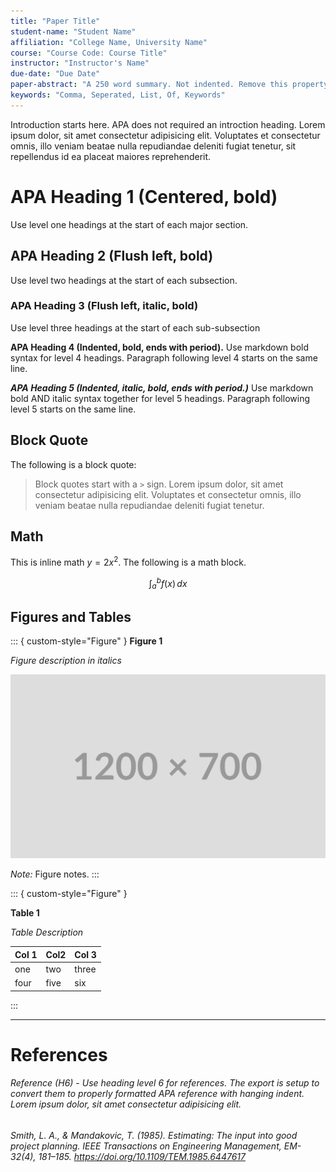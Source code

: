 ```yaml
---
title: "Paper Title"
student-name: "Student Name"
affiliation: "College Name, University Name"
course: "Course Code: Course Title"
instructor: "Instructor's Name"
due-date: "Due Date"
paper-abstract: "A 250 word summary. Not indented. Remove this property entirely if abstract not required. Lorem ipsum dolor, sit amet consectetur adipisicing elit."
keywords: "Comma, Seperated, List, Of, Keywords"
---
```


<!-- This is a comment. It will not be exported. -->
<!-- The title will be automatically placed on the cover as well as on top of the first body page. -->
<!-- Start writing your paper from the introduction. -->

Introduction starts here. APA does not required an introction heading. Lorem ipsum dolor, sit amet consectetur adipisicing elit. Voluptates et consectetur omnis, illo veniam beatae nulla repudiandae deleniti fugiat tenetur, sit repellendus id ea placeat maiores reprehenderit.

# APA Heading 1 (Centered, bold)

Use level one headings at the start of each major section.

## APA Heading 2 (Flush left, bold)

Use level two headings at the start of each subsection.

### APA Heading 3 (Flush left, italic, bold)

Use level three headings at the start of each sub-subsection

**APA Heading 4 (Indented, bold, ends with period).** Use markdown bold syntax for level 4 headings. Paragraph following level 4 starts on the same line.

**_APA Heading 5 (Indented, italic, bold, ends with period.)_** Use markdown bold AND italic syntax together for level 5 headings. Paragraph following level 5 starts on the same line.

## Block Quote

The following is a block quote:

> Block quotes start with a `>` sign. Lorem ipsum dolor, sit amet consectetur adipisicing elit. Voluptates et consectetur omnis, illo veniam beatae nulla repudiandae deleniti fugiat tenetur.

## Math

<!-- Wrap inline math with single dollar signs  -->

This is inline math $y=2x^2$. The following is a math block.

<!-- Math blocks are wrapped in double dollar signs -->

$$
\int_a^b f(x)\,dx
$$

## Figures and Tables

<!-- Wrap figures and their supporting text in fenced blocks, with custom-style set to "Figure". -->

::: { custom-style="Figure" }
**Figure 1**

_Figure description in italics_

![](./large-image.png)

_Note:_ Figure notes.
:::

::: { custom-style="Figure" }

**Table 1**

_Table Description_

| Col 1 | Col2 | Col 3 |
| ----- | ---- | ----- |
| one   | two  | three |
| four  | five | six   |

:::

---

<!-- Horizontal rule (---) are converted to page breaks. -->
<!-- Start the references section following a page break. -->
<!-- Use heading level 1 for the references title. -->
<!-- Use heading level 6 for each reference. -->

# References

###### Reference (H6) - Use heading level 6 for references. The export is setup to convert them to properly formatted APA reference with hanging indent. Lorem ipsum dolor, sit amet consectetur adipisicing elit.

###### Smith, L. A., & Mandakovic, T. (1985). Estimating: The input into good project planning. _IEEE Transactions on Engineering Management_, _EM-32_(4), 181–185. https://doi.org/10.1109/TEM.1985.6447617
